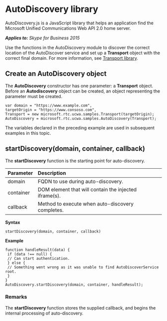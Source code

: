 
# AutoDiscovery library
AutoDiscovery.js is a JavaScript library that helps an application find the Microsoft Unified Communications Web API 2.0 home server.


 _**Applies to:** Skype for Business 2015_

Use the functions in the AutoDiscovery module to discover the correct location of the AutoDiscover service and set up a **Transport** object with the correct final domain. For more information, see [Transport library](TransportLibrary.md).


## Create an AutoDiscovery object



The **AutoDiscovery** constructor has one parameter: a **Transport** object. Before an **Autodiscovery** object can be created, an object representing the parameter must be created.




```
var domain = "https://www.example.com",
targetOrigin = "https://www.consoso.com",
Transport = new microsoft.rtc.ucwa.samples.Transport(targetOrigin);
AutoDiscovery = microsoft.rtc.ucwa.samples.AutoDiscovery(Transport);
```

The variables declared in the preceding example are used in subsequent examples in this topic.


## startDiscovery(domain, container, callback)

The **startDiscovery** function is the starting point for auto-discovery.



| <strong>Parameter</strong> | <strong>Description</strong>                          |
|:---------------------------|:------------------------------------------------------|
| domain                     | FQDN to use during auto-discovery.                    |
| container                  | DOM element that will contain the injected iframe(s). |
| callback                   | Method to execute when auto-discovery completes.      |

 **Syntax**




```
startDiscovery(domain, container, callback)
```

 **Example**




```
function handleResult(data) {
 if (data !== null) {
 // Can start authentication.
 } else {
 // Something went wrong as it was unable to find AutoDiscoverService root.
 }
}
AutoDiscovery.startDiscovery(domain, container, handleResult);
```


### Remarks

The **startDiscovery** function stores the supplied callback, and begins the internal processing of auto-discovery.

